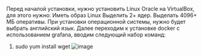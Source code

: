 Перед началой установки, нужно установить Linux Oracle на VirtualBox, для этого нужно: Иметь образ Linux Выделить 2+ ядер. Выделать 4096+ МБ оперативы. При установки операционной системы, нужно будет выбрать английский язык. Далее переходим к установке docker с использованием grafana, вводим следующий набор команд:
1. sudo yum install wget
![image](https://github.com/user-attachments/assets/9106cd09-1e19-42ae-ad36-7dbb71c9dec7)



